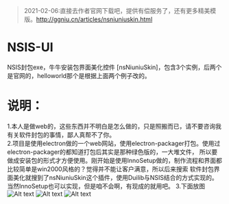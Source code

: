 > 2021-02-06:直接去作者官网下载吧，提供有偿服务了，还有更多精美模版。http://ggniu.cn/articles/nsniuniuskin.html

# NSIS-UI
NSIS封包exe，牛牛安装包界面美化控件 [nsNiuniuSkin]，包含3个实例，后两个是官网的，helloworld那个是根据上面两个例子改的。
# 说明：
1.本人是做web的，这些东西并不明白是怎么做的，只是照搬而已，请不要咨询我有关软件封包的事情，鄙人真帮不了你。</br>
2.项目是使用electron做的一个web网站，使用electron-packager打包。使用过electron-packager的都知道打包后其实是那种绿色版的，一大堆文件，
所以要做成安装包的形式才方便使用。刚开始是使用InnoSetup做的，制作流程和界面都比较简单是win2000风格的？觉得并不能让客户满意，所以后来搜索
软件封包界面美化就搜到了nsNiuniuSkin这个插件，使用Duilib与NSIS结合的方式实现的。当然InnoSetup也可以实现，但是咱不会啊，有现成的就用吧。
3.下面放图
![Alt text](screenhost/1.png)
![Alt text](screenhost/2.png)
![Alt text](screenhost/3.png)

